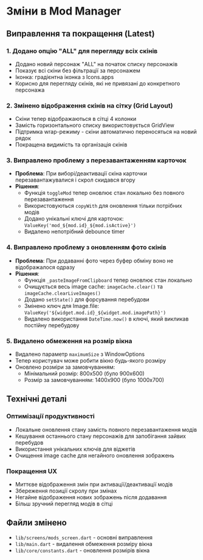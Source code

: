 # Зміни в Mod Manager

## Виправлення та покращення (Latest)

### 1. Додано опцію "ALL" для перегляду всіх скінів
- Додано новий персонаж "ALL" на початок списку персонажів
- Показує всі скіни без фільтрації за персонажем
- Іконка: градієнтна іконка з Icons.apps
- Корисно для перегляду скінів, які не привязані до конкретного персонажа

### 2. Змінено відображення скінів на сітку (Grid Layout)
- Скіни тепер відображаються в сітці 4 колонки
- Замість горизонтального списку використовується GridView
- Підтримка wrap-режиму - скіни автоматично переносяться на новий рядок
- Покращена видимість та організація скінів

### 3. Виправлено проблему з перезавантаженням карточок
- **Проблема**: При виборі/деактивації скіна карточки перезавантажувалися і скрол скидався вгору
- **Рішення**: 
  - Функція `toggleMod` тепер оновлює стан локально без повного перезавантаження
  - Використовуються `copyWith` для оновлення тільки потрібних модів
  - Додано унікальні ключі для карточок: `ValueKey('mod_${mod.id}_${mod.isActive}')`
  - Видалено непотрібний debounce timer

### 4. Виправлено проблему з оновленням фото скінів
- **Проблема**: При додаванні фото через буфер обміну воно не відображалося одразу
- **Рішення**:
  - Функція `_pasteImageFromClipboard` тепер оновлює стан локально
  - Очищується весь image cache: `imageCache.clear()` та `imageCache.clearLiveImages()`
  - Додано `setState()` для форсування перебудови
  - Змінено ключ для Image.file: `ValueKey('${widget.mod.id}_${widget.mod.imagePath}')`
  - Видалено використання `DateTime.now()` в ключі, який викликав постійну перебудову

### 5. Видалено обмеження на розмір вікна
- Видалено параметр `maximumSize` з WindowOptions
- Тепер користувач може робити вікно будь-якого розміру
- Оновлено розміри за замовчуванням:
  - Мінімальний розмір: 800x500 (було 900x600)
  - Розмір за замовчуванням: 1400x900 (було 1000x700)

## Технічні деталі

### Оптимізації продуктивності
- Локальне оновлення стану замість повного перезавантаження модів
- Кешування останнього стану персонажів для запобігання зайвих перебудов
- Використання унікальних ключів для віджетів
- Очищення image cache для негайного оновлення зображень

### Покращення UX
- Миттєве відображення змін при активації/деактивації модів
- Збереження позиції скролу при змінах
- Негайне відображення нових зображень після додавання
- Більш зручний перегляд модів в сітці

## Файли змінено
- `lib/screens/mods_screen.dart` - основні виправлення
- `lib/main.dart` - видалення обмеження розміру вікна
- `lib/core/constants.dart` - оновлення розмірів вікна
